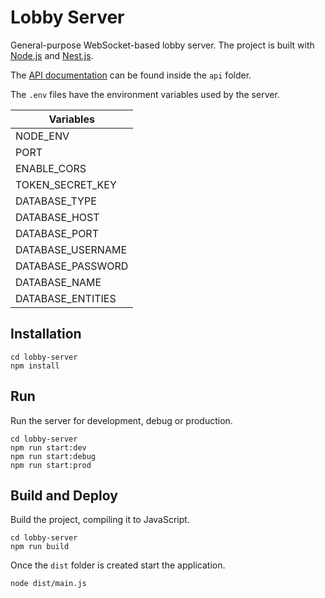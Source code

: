# Lobby Server

General-purpose WebSocket-based lobby server. The project is built with [Node.js](https://nodejs.org/) and [Nest.js](https://nestjs.com/).

The [API documentation](https://adcimon.github.io/lobby-server/api/) can be found inside the `api` folder.

The `.env` files have the environment variables used by the server.

| Variables |
| ----- |
| NODE_ENV |
| PORT |
| ENABLE_CORS |
| TOKEN_SECRET_KEY |
| DATABASE_TYPE |
| DATABASE_HOST |
| DATABASE_PORT |
| DATABASE_USERNAME |
| DATABASE_PASSWORD |
| DATABASE_NAME |
| DATABASE_ENTITIES |

## Installation

```
cd lobby-server
npm install
```

## Run

Run the server for development, debug or production.
```
cd lobby-server
npm run start:dev
npm run start:debug
npm run start:prod
```

## Build and Deploy

Build the project, compiling it to JavaScript.
```
cd lobby-server
npm run build
```

Once the `dist` folder is created start the application.
```
node dist/main.js
```